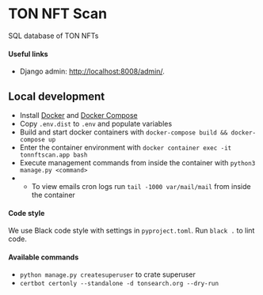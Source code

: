 # TON NFT Scan

SQL database of TON NFTs

#### Useful links

- Django admin: [http://localhost:8008/admin/](http://localhost:8001/admin/).

## Local development

- Install [Docker](https://docs.docker.com/engine/install/ubuntu/)
  and [Docker Compose](https://docs.docker.com/compose/install/)
- Copy `.env.dist` to `.env` and populate variables
- Build and start docker containers with `docker-compose build && docker-compose up`
- Enter the container environment with `docker container exec -it tonnftscan.app bash`
- Execute management commands from inside the container with `python3 manage.py <command>`
- - To view emails cron logs run `tail -1000 var/mail/mail` from inside the container

#### Code style

We use Black code style with settings in `pyproject.toml`. Run `black .` to lint code.

#### Available commands

- `python manage.py createsuperuser` to crate superuser
- `certbot certonly --standalone -d tonsearch.org --dry-run`